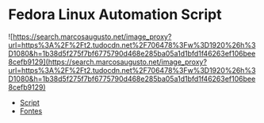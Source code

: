 # Fedora Linux Automation Script

![https://search.marcosaugusto.net/image_proxy?url=https%3A%2F%2Ft2.tudocdn.net%2F706478%3Fw%3D1920%26h%3D1080&h=1b38d5f275f7bf6775790d468e285ba05a1d1bfd1f46263ef106bee8cefb9129](https://search.marcosaugusto.net/image_proxy?url=https%3A%2F%2Ft2.tudocdn.net%2F706478%3Fw%3D1920%26h%3D1080&h=1b38d5f275f7bf6775790d468e285ba05a1d1bfd1f46263ef106bee8cefb9129)

- [Script](https://github.com/marcosaugustoldo/automate-fedora/install.sh)
- [Fontes](https://drive.google.com/open?id=1y3mMPd4V9HoQTjmPTpk0AT6ck_EYUV7b&usp=drive_fs)
